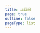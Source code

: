 ```yaml
---
title: 止回阀
page: true
outline: false
pageType: list
---
```


<script setup>
import AllProducts from '../../AllProducts.vue'
</script>

<AllProducts category="止回阀,止回阀" />
